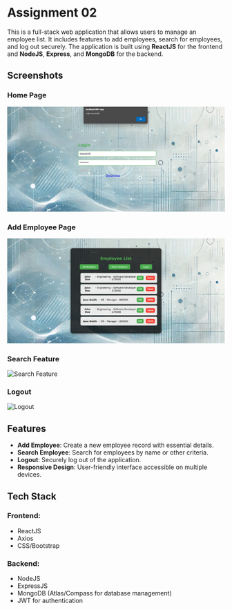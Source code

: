 # Assignment 02

This is a full-stack web application that allows users to manage an employee list. It includes features to add employees, search for employees, and log out securely. The application is built using **ReactJS** for the frontend and **NodeJS**, **Express**, and **MongoDB** for the backend.

## Screenshots

### Home Page
![Home Page](https://github.com/Krishthakar/101413517_COMP3123_Assignment02/blob/main/Screenshots/Reactjs%20app%20operation%20Screen/Screenshot%202024-12-01%20155353.png)

### Add Employee Page
![Add Employee](https://github.com/Krishthakar/101413517_COMP3123_Assignment02/blob/main/Screenshots/Reactjs%20app%20operation%20Screen/Screenshot%202024-12-01%20155410.png)

### Search Feature
![Search Feature](screenshots/search_feature.png)

### Logout
![Logout](screenshots/logout.png)

## Features
- **Add Employee**: Create a new employee record with essential details.
- **Search Employee**: Search for employees by name or other criteria.
- **Logout**: Securely log out of the application.
- **Responsive Design**: User-friendly interface accessible on multiple devices.

## Tech Stack
### Frontend:
- ReactJS
- Axios
- CSS/Bootstrap

### Backend:
- NodeJS
- ExpressJS
- MongoDB (Atlas/Compass for database management)
- JWT for authentication

